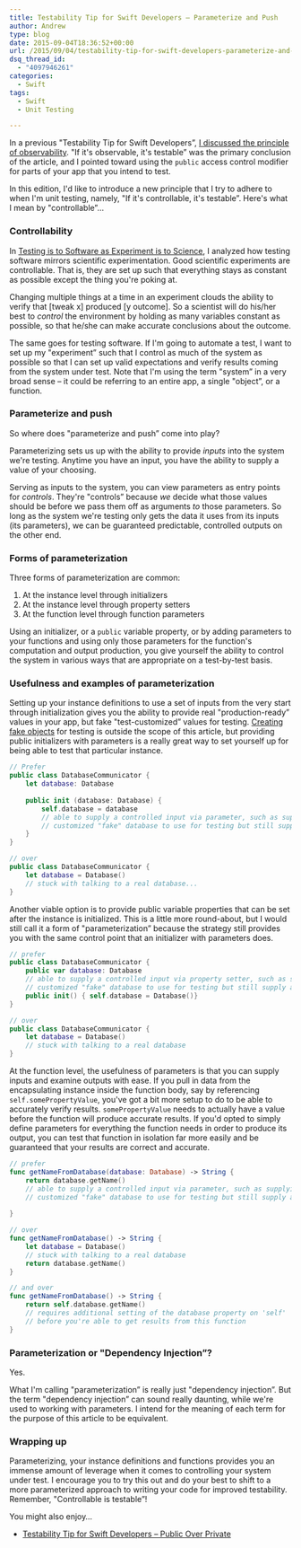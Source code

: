 ```yaml
---
title: Testability Tip for Swift Developers – Parameterize and Push
author: Andrew
type: blog
date: 2015-09-04T18:36:52+00:00
url: /2015/09/04/testability-tip-for-swift-developers-parameterize-and-push/
dsq_thread_id:
  - "4097946261"
categories:
  - Swift
tags:
  - Swift
  - Unit Testing

---
```

In a previous "Testability Tip for Swift Developers&#8221;, [I discussed the principle of observability][1]. "If it's observable, it's testable&#8221; was the primary conclusion of the article, and I pointed toward using the `public` access control modifier for parts of your app that you intend to test.

In this edition, I'd like to introduce a new principle that I try to adhere to when I'm unit testing, namely, "If it's controllable, it's testable&#8221;. Here's what I mean by "controllable&#8221;&#8230;


<a name="controllability" class="jump-target"></a>

### Controllability

In [Testing is to Software as Experiment is to Science][2], I analyzed how testing software mirrors scientific experimentation. Good scientific experiments are controllable. That is, they are set up such that everything stays as constant as possible except the thing you're poking at.

Changing multiple things at a time in an experiment clouds the ability to verify that [tweak x] produced [y outcome]. So a scientist will do his/her best to _control_ the environment by holding as many variables constant as possible, so that he/she can make accurate conclusions about the outcome.

The same goes for testing software. If I'm going to automate a test, I want to set up my "experiment&#8221; such that I control as much of the system as possible so that I can set up valid expectations and verify results coming from the system under test. Note that I'm using the term "system&#8221; in a very broad sense – it could be referring to an entire app, a single "object&#8221;, or a function.

<a name="parameterize-push" class="jump-target"></a>

### Parameterize and push

So where does "parameterize and push&#8221; come into play?

Parameterizing sets us up with the ability to provide _inputs_ into the system we're testing. Anytime you have an input, you have the ability to supply a value of your choosing.

Serving as inputs to the system, you can view parameters as entry points for _controls_. They're "controls&#8221; because _we_ decide what those values should be before we pass them off as arguments _to_ those parameters. So long as the system we're testing only gets the data it uses from its inputs (its parameters), we can be guaranteed predictable, controlled outputs on the other end.

<a name="forms" class="jump-target"></a>

### Forms of parameterization

Three forms of parameterization are common:

  1. At the instance level through initializers
  2. At the instance level through property setters
  3. At the function level through function parameters

Using an initializer, or a `public` variable property, or by adding parameters to your functions and using only those parameters for the function's computation and output production, you give yourself the ability to control the system in various ways that are appropriate on a test-by-test basis.

<a name="usefulness" class="jump-target"></a>

### Usefulness and examples of parameterization

Setting up your instance definitions to use a set of inputs from the very start through initialization gives you the ability to provide real "production-ready&#8221; values in your app, but fake "test-customized&#8221; values for testing. [Creating fake objects][3] for testing is outside the scope of this article, but providing public initializers with parameters is a really great way to set yourself up for being able to test that particular instance.

```swift
// Prefer
public class DatabaseCommunicator {
    let database: Database
    
    public init (database: Database) {
        self.database = database
        // able to supply a controlled input via parameter, such as supplying a 
        // customized "fake" database to use for testing but still supply a "real" database in real life
    }
}

// over
public class DatabaseCommunicator {
    let database = Database()
    // stuck with talking to a real database...
}
```

Another viable option is to provide public variable properties that can be set after the instance is initialized. This is a little more round-about, but I would still call it a form of "parameterization&#8221; because the strategy still provides you with the same control point that an initializer with parameters does.

```swift
// prefer
public class DatabaseCommunicator {
    public var database: Database
    // able to supply a controlled input via property setter, such as supplying a 
    // customized "fake" database to use for testing but still supply a "real" database in real life
    public init() { self.database = Database()}
}

// over
public class DatabaseCommunicator {
    let database = Database()
    // stuck with talking to a real database
}
```

At the function level, the usefulness of parameters is that you can supply inputs and examine outputs with ease. If you pull in data from the encapsulating instance inside the function body, say by referencing `self.somePropertyValue`, you've got a bit more setup to do to be able to accurately verify results. `somePropertyValue` needs to actually have a value before the function will produce accurate results. If you'd opted to simply define parameters for everything the function needs in order to produce its output, you can test that function in isolation far more easily and be guaranteed that your results are correct and accurate.

```swift
// prefer
func getNameFromDatabase(database: Database) -> String {
    return database.getName()
    // able to supply a controlled input via parameter, such as supplying a 
    // customized "fake" database to use for testing but still supply a "real" database in real life
   
}

// over
func getNameFromDatabase() -> String {
    let database = Database()
    // stuck with talking to a real database
    return database.getName()
}

// and over
func getNameFromDatabase() -> String {
    return self.database.getName()
    // requires additional setting of the database property on 'self'
    // before you're able to get results from this function
}
```

<a name="di" class="jump-target"></a>

### Parameterization or "Dependency Injection&#8221;?

Yes.

What I'm calling "parameterization&#8221; is really just "dependency injection&#8221;. But the term "dependency injection&#8221; can sound really daunting, while we're used to working with parameters. I intend for the meaning of each term for the purpose of this article to be equivalent.

### Wrapping up

Parameterizing, your instance definitions and functions provides you an immense amount of leverage when it comes to controlling your system under test. I encourage you to try this out and do your best to shift to a more parameterized approach to writing your code for improved testability. Remember, "Controllable is testable&#8221;!

<a name="related" class="jump-target"></a>

<div class="resources">
  <div class="resources-header">
    You might also enjoy&#8230;
  </div>
  
  <ul class="resources-content">
    <li>
      <i class="fa fa-angle-right"></i> <a href="https://www.andrewcbancroft.com/2015/04/15/testability-tip-for-swift-developers-public-over-private/" title="Testability Tip for Swift Developers – Public Over Private">Testability Tip for Swift Developers – Public Over Private</a>
    </li>
  </ul>
</div>

<a name="share" class="jump-target"></a>

 [1]: https://www.andrewcbancroft.com/2015/04/15/testability-tip-for-swift-developers-public-over-private/
 [2]: https://www.andrewcbancroft.com/2015/04/29/testing-is-to-software-as-experiment-is-to-science/
 [3]: https://www.andrewcbancroft.com/2014/07/15/how-to-create-mocks-and-stubs-in-swift/